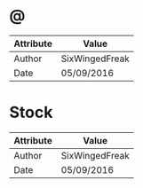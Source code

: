 # @
| Attribute | Value |
| ---  | ---     |
| Author | SixWingedFreak |
| Date | 05/09/2016 |
# Stock
| Attribute | Value |
| ---  | ---     |
| Author | SixWingedFreak |
| Date | 05/09/2016 |
